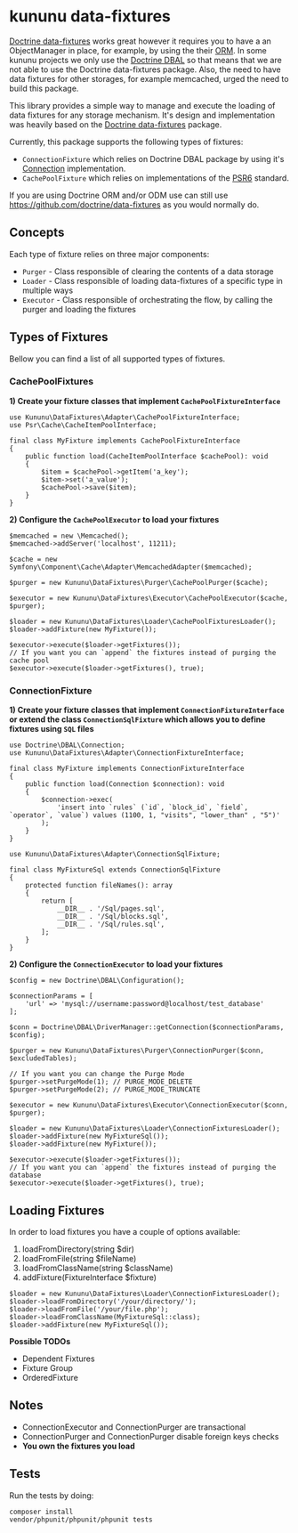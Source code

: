 # kununu data-fixtures

[Doctrine data-fixtures](https://github.com/doctrine/data-fixtures) works great however it requires you to have a an ObjectManager in place, for example, by using the their [ORM](https://github.com/doctrine/orm).
In some kununu projects we only use the [Doctrine DBAL](https://github.com/doctrine/dbal) so that means that we are not able to use the Doctrine data-fixtures package.
Also, the need to have data fixtures for other storages, for example memcached, urged the need to build this package.

This library provides a simple way to manage and execute the loading of data fixtures for any storage mechanism. It's design and implementation was heavily based on the [Doctrine data-fixtures](https://github.com/doctrine/data-fixtures) package.

Currently, this package supports the following types of fixtures:

- `ConnectionFixture` which relies on Doctrine DBAL package by using it's [Connection](https://github.com/doctrine/dbal/blob/master/lib/Doctrine/DBAL/Connection.php) implementation.
- `CachePoolFixture` which relies on implementations of the [PSR6](https://github.com/php-fig/cache) standard.

If you are using Doctrine ORM and/or ODM use can still use https://github.com/doctrine/data-fixtures as you would normally do.

## Concepts

Each type of fixture relies on three major components:

- `Purger` - Class responsible of clearing the contents of a data storage
- `Loader` - Class responsible of loading data-fixtures of a specific type in multiple ways
- `Executor` - Class responsible of orchestrating the flow, by calling the purger and loading the fixtures

## Types of Fixtures

Bellow you can find a list of all supported types of fixtures.

### CachePoolFixtures

**1) Create your fixture classes that implement `CachePoolFixtureInterface`**

```
use Kununu\DataFixtures\Adapter\CachePoolFixtureInterface;
use Psr\Cache\CacheItemPoolInterface;

final class MyFixture implements CachePoolFixtureInterface
{
    public function load(CacheItemPoolInterface $cachePool): void
    {
        $item = $cachePool->getItem('a_key');
        $item->set('a_value');
        $cachePool->save($item);
    }
}
```

**2) Configure the `CachePoolExecutor` to load your fixtures**

```
$memcached = new \Memcached();
$memcached->addServer('localhost', 11211);

$cache = new Symfony\Component\Cache\Adapter\MemcachedAdapter($memcached);

$purger = new Kununu\DataFixtures\Purger\CachePoolPurger($cache);

$executor = new Kununu\DataFixtures\Executor\CachePoolExecutor($cache, $purger);

$loader = new Kununu\DataFixtures\Loader\CachePoolFixturesLoader();
$loader->addFixture(new MyFixture());

$executor->execute($loader->getFixtures());
// If you want you can `append` the fixtures instead of purging the cache pool
$executor->execute($loader->getFixtures(), true);
```

### ConnectionFixture

**1) Create your fixture classes that implement `ConnectionFixtureInterface` or extend the class `ConnectionSqlFixture` which allows you to define fixtures using `SQL` files**

```
use Doctrine\DBAL\Connection;
use Kununu\DataFixtures\Adapter\ConnectionFixtureInterface;

final class MyFixture implements ConnectionFixtureInterface
{
    public function load(Connection $connection): void
    {
        $connection->exec(
            'insert into `rules` (`id`, `block_id`, `field`, `operator`, `value`) values (1100, 1, "visits", "lower_than" , "5")'
        );
    }
}
```

```
use Kununu\DataFixtures\Adapter\ConnectionSqlFixture;

final class MyFixtureSql extends ConnectionSqlFixture
{
    protected function fileNames(): array
    {
        return [
            __DIR__ . '/Sql/pages.sql',
            __DIR__ . '/Sql/blocks.sql',
            __DIR__ . '/Sql/rules.sql',
        ];
    }
}
```

**2) Configure the `ConnectionExecutor` to load your fixtures**

```
$config = new Doctrine\DBAL\Configuration();

$connectionParams = [
    'url' => 'mysql://username:password@localhost/test_database'
];

$conn = Doctrine\DBAL\DriverManager::getConnection($connectionParams, $config);

$purger = new Kununu\DataFixtures\Purger\ConnectionPurger($conn, $excludedTables);

// If you want you can change the Purge Mode
$purger->setPurgeMode(1); // PURGE_MODE_DELETE
$purger->setPurgeMode(2); // PURGE_MODE_TRUNCATE

$executor = new Kununu\DataFixtures\Executor\ConnectionExecutor($conn, $purger);

$loader = new Kununu\DataFixtures\Loader\ConnectionFixturesLoader();
$loader->addFixture(new MyFixtureSql());
$loader->addFixture(new MyFixture());

$executor->execute($loader->getFixtures());
// If you want you can `append` the fixtures instead of purging the database
$executor->execute($loader->getFixtures(), true);
```

## Loading Fixtures

In order to load fixtures you have a couple of options available:

1) loadFromDirectory(string $dir)
2) loadFromFile(string $fileName)
3) loadFromClassName(string $className)
4) addFixture(FixtureInterface $fixture)

```
$loader = new Kununu\DataFixtures\Loader\ConnectionFixturesLoader();
$loader->loadFromDirectory('/your/directory/');
$loader->loadFromFile('/your/file.php');
$loader->loadFromClassName(MyFixtureSql::class);
$loader->addFixture(new MyFixtureSql());
```

**Possible TODOs**

- Dependent Fixtures
- Fixture Group
- OrderedFixture

## Notes

- ConnectionExecutor and ConnectionPurger are transactional
- ConnectionPurger and ConnectionPurger disable foreign keys checks
- **You own the fixtures you load**

## Tests

Run the tests by doing:

```
composer install
vendor/phpunit/phpunit/phpunit tests
```

